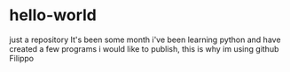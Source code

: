 # hello-world
just a repository
It's been some month i've been learning python and have created a few programs i would like to publish, this is why im using github
Filippo
